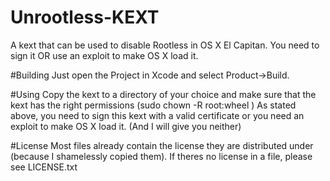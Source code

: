 # Unrootless-KEXT
A kext that can be used to disable Rootless in OS X El Capitan. You need to sign it OR use an exploit to make OS X load it.

#Building
Just open the Project in Xcode and select Product->Build.

#Using
Copy the kext to a directory of your choice and make sure that the kext has the right permissions (sudo chown -R root:wheel <path to kext>)
As stated above, you need to sign this kext with a valid certificate or you need an exploit to make OS X load it. (And I will give you neither)

#License
Most files already contain the license they are distributed under (because I shamelessly copied them). If theres no license in a file, please see LICENSE.txt
